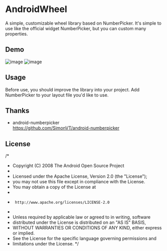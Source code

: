 # AndroidWheel
A simple, customizable wheel library based on NumberPicker.
It's simple to use like the official widget NumberPicker, but you can custom many properties.

## Demo
![image](https://github.com/iwhys/AndroidWheel/blob/master/screenshot/01.gif)
![image](https://github.com/iwhys/AndroidWheel/blob/master/screenshot/02.gif)

## Usage
Before use, you should improve the library into your project.
Add NumberPicker to your layout file you'd like to use.

## Thanks
* android-numberpicker<br>
https://github.com/SimonVT/android-numberpicker

## License

/*
 * Copyright (C) 2008 The Android Open Source Project
 *
 * Licensed under the Apache License, Version 2.0 (the "License");
 * you may not use this file except in compliance with the License.
 * You may obtain a copy of the License at
 *
 *      http://www.apache.org/licenses/LICENSE-2.0
 *
 * Unless required by applicable law or agreed to in writing, software
 * distributed under the License is distributed on an "AS IS" BASIS,
 * WITHOUT WARRANTIES OR CONDITIONS OF ANY KIND, either express or implied.
 * See the License for the specific language governing permissions and
 * limitations under the License.
 */

